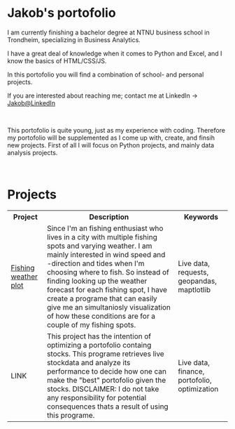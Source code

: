 <!--
**DataJakob/DataJakob** is a ✨ _special_ ✨ repository because its `README.md` (this file) appears on your GitHub profile.

Here are some ideas to get you started:

- 🔭 I’m currently working on ...
- 🌱 I’m currently learning ...
- 👯 I’m looking to collaborate on ...
- 🤔 I’m looking for help with ...
- 💬 Ask me about ...
- 📫 How to reach me: ...
- 😄 Pronouns: ...
- ⚡ Fun fact: ...
-->
<h1> Jakob's portofolio </h1>
<p> I am currently finishing a bachelor  degree at NTNU business school in Trondheim, specializing in Business Analytics. </p>
<p> I have a great deal of knowledge when it comes to Python and Excel, and I know the  basics of  HTML/CSS/JS. </p>
<p> In this portofolio you will find a combination of school- and personal projects. </p>
<p> If you  are interested about  reaching me; contact me at LinkedIn -> <a href='https://no.linkedin.com/in/jakob-lindstr%C3%B8m-b71111207'> Jakob@LinkedIn </a> </p>
<br>
<p> This portofolio is quite young, just as my experience with coding. Therefore my portofolio will be supplemented as I come up with, create, and finsih new projects. First of all I will focus on Python projects, and mainly data analysis projects. </p>
<br>

<h1>
  Projects
</h1>
<table>
  <tr>
    <th>Project</th>
    <th>Description</th>
    <th>Keywords</th>
  </tr>
  <tr>
    <td> 
      <a href='https://github.com/DataJakob/DataJakob/blob/main/Fishing_weather.ipynb'>  Fishing weather plot </a>
    </td>
    <td>
      Since I'm an fishing enthusiast who lives in a city with multiple fishing spots and varying weather. I am  mainly interested in wind speed and -direction and           tides when I'm choosing where to fish. So instead of finding looking up the weather forecast for each fishing spot, I have create a programe that can easily give       me an simultaniosly visualization of how these conditions are for a couple of my fishing spots. 
    </td>
    <td>
      Live data, requests, geopandas, maptlotlib
    </td> 
  </tr>

  <tr>
    <td>
      LINK
    </td>
    <td> 
      This project has the intention of optimizing a portofolio containg stocks. This programe retrieves live stockdata and analyze its performance to decide how one         can make the "best" portofolio given the stocks. DISCLAIMER: I do not take any responsibility for potential consequences thats a result of using this programe.  
    </td>
    <td> 
      Live data, finance, portofolio, optimization
     </td>
  </tr>

</table>


